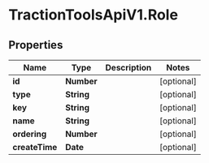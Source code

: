 # TractionToolsApiV1.Role

## Properties
Name | Type | Description | Notes
------------ | ------------- | ------------- | -------------
**id** | **Number** |  | [optional] 
**type** | **String** |  | [optional] 
**key** | **String** |  | [optional] 
**name** | **String** |  | [optional] 
**ordering** | **Number** |  | [optional] 
**createTime** | **Date** |  | [optional] 


